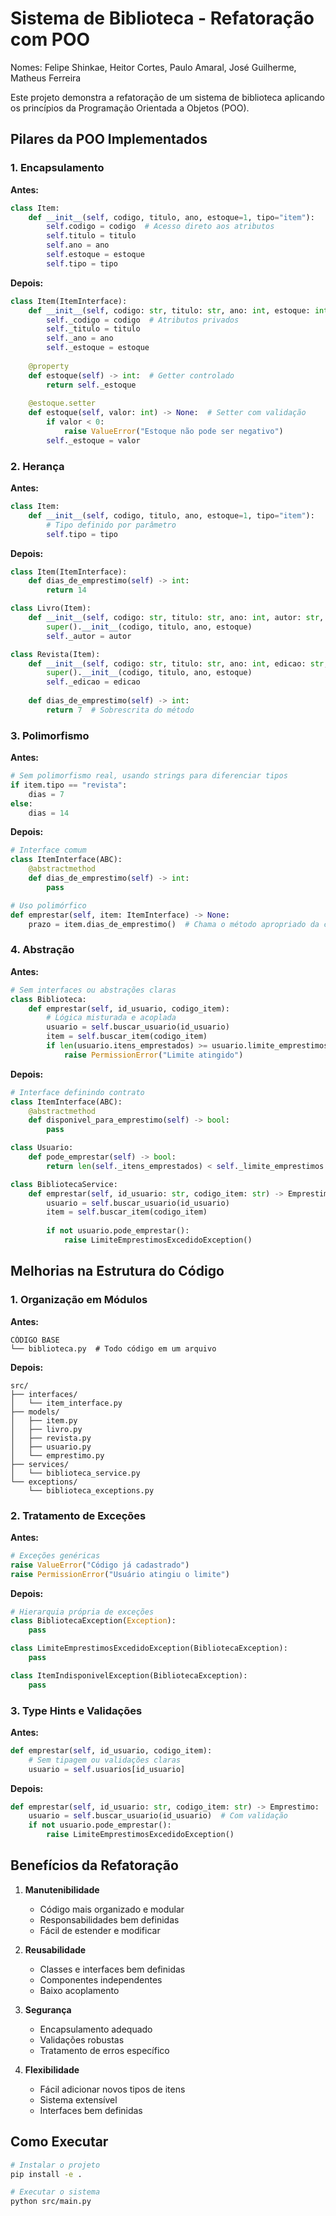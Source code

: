 # Sistema de Biblioteca - Refatoração com POO

Nomes: Felipe Shinkae, Heitor Cortes, Paulo Amaral, José Guilherme, Matheus Ferreira

Este projeto demonstra a refatoração de um sistema de biblioteca aplicando os princípios da Programação Orientada a Objetos (POO).

## Pilares da POO Implementados

### 1. Encapsulamento

**Antes:**
```python
class Item:
    def __init__(self, codigo, titulo, ano, estoque=1, tipo="item"):
        self.codigo = codigo  # Acesso direto aos atributos
        self.titulo = titulo
        self.ano = ano
        self.estoque = estoque
        self.tipo = tipo
```

**Depois:**
```python
class Item(ItemInterface):
    def __init__(self, codigo: str, titulo: str, ano: int, estoque: int = 1):
        self._codigo = codigo  # Atributos privados
        self._titulo = titulo
        self._ano = ano
        self._estoque = estoque
    
    @property
    def estoque(self) -> int:  # Getter controlado
        return self._estoque
    
    @estoque.setter
    def estoque(self, valor: int) -> None:  # Setter com validação
        if valor < 0:
            raise ValueError("Estoque não pode ser negativo")
        self._estoque = valor
```

### 2. Herança

**Antes:**
```python
class Item:
    def __init__(self, codigo, titulo, ano, estoque=1, tipo="item"):
        # Tipo definido por parâmetro
        self.tipo = tipo
```

**Depois:**
```python
class Item(ItemInterface):
    def dias_de_emprestimo(self) -> int:
        return 14

class Livro(Item):
    def __init__(self, codigo: str, titulo: str, ano: int, autor: str, estoque: int = 1):
        super().__init__(codigo, titulo, ano, estoque)
        self._autor = autor

class Revista(Item):
    def __init__(self, codigo: str, titulo: str, ano: int, edicao: str, estoque: int = 1):
        super().__init__(codigo, titulo, ano, estoque)
        self._edicao = edicao
    
    def dias_de_emprestimo(self) -> int:
        return 7  # Sobrescrita do método
```

### 3. Polimorfismo

**Antes:**
```python
# Sem polimorfismo real, usando strings para diferenciar tipos
if item.tipo == "revista":
    dias = 7
else:
    dias = 14
```

**Depois:**
```python
# Interface comum
class ItemInterface(ABC):
    @abstractmethod
    def dias_de_emprestimo(self) -> int:
        pass

# Uso polimórfico
def emprestar(self, item: ItemInterface) -> None:
    prazo = item.dias_de_emprestimo()  # Chama o método apropriado da classe
```

### 4. Abstração

**Antes:**
```python
# Sem interfaces ou abstrações claras
class Biblioteca:
    def emprestar(self, id_usuario, codigo_item):
        # Lógica misturada e acoplada
        usuario = self.buscar_usuario(id_usuario)
        item = self.buscar_item(codigo_item)
        if len(usuario.itens_emprestados) >= usuario.limite_emprestimos:
            raise PermissionError("Limite atingido")
```

**Depois:**
```python
# Interface definindo contrato
class ItemInterface(ABC):
    @abstractmethod
    def disponivel_para_emprestimo(self) -> bool:
        pass

class Usuario:
    def pode_emprestar(self) -> bool:
        return len(self._itens_emprestados) < self._limite_emprestimos

class BibliotecaService:
    def emprestar(self, id_usuario: str, codigo_item: str) -> Emprestimo:
        usuario = self.buscar_usuario(id_usuario)
        item = self.buscar_item(codigo_item)
        
        if not usuario.pode_emprestar():
            raise LimiteEmprestimosExcedidoException()
```

## Melhorias na Estrutura do Código

### 1. Organização em Módulos

**Antes:**
```
CÓDIGO BASE
└── biblioteca.py  # Todo código em um arquivo
```

**Depois:**
```
src/
├── interfaces/
│   └── item_interface.py
├── models/
│   ├── item.py
│   ├── livro.py
│   ├── revista.py
│   ├── usuario.py
│   └── emprestimo.py
├── services/
│   └── biblioteca_service.py
└── exceptions/
    └── biblioteca_exceptions.py
```

### 2. Tratamento de Exceções

**Antes:**
```python
# Exceções genéricas
raise ValueError("Código já cadastrado")
raise PermissionError("Usuário atingiu o limite")
```

**Depois:**
```python
# Hierarquia própria de exceções
class BibliotecaException(Exception):
    pass

class LimiteEmprestimosExcedidoException(BibliotecaException):
    pass

class ItemIndisponivelException(BibliotecaException):
    pass
```

### 3. Type Hints e Validações

**Antes:**
```python
def emprestar(self, id_usuario, codigo_item):
    # Sem tipagem ou validações claras
    usuario = self.usuarios[id_usuario]
```

**Depois:**
```python
def emprestar(self, id_usuario: str, codigo_item: str) -> Emprestimo:
    usuario = self.buscar_usuario(id_usuario)  # Com validação
    if not usuario.pode_emprestar():
        raise LimiteEmprestimosExcedidoException()
```

## Benefícios da Refatoração

1. **Manutenibilidade**
   - Código mais organizado e modular
   - Responsabilidades bem definidas
   - Fácil de estender e modificar

2. **Reusabilidade**
   - Classes e interfaces bem definidas
   - Componentes independentes
   - Baixo acoplamento

3. **Segurança**
   - Encapsulamento adequado
   - Validações robustas
   - Tratamento de erros específico

4. **Flexibilidade**
   - Fácil adicionar novos tipos de itens
   - Sistema extensível
   - Interfaces bem definidas

## Como Executar

```bash
# Instalar o projeto
pip install -e .

# Executar o sistema
python src/main.py
```